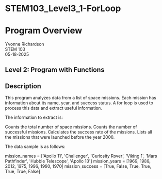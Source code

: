 # STEM103_Level3_1-ForLoop

# Program Overview 
Yvonne Richardson  
STEM 103  
05-18-2025  

## Level 2: Program with Functions

## Description

This program analyzes data from a list of space missions. Each mission has information about its name, year, and success status.
A for loop is used to process this data and extract useful information.

The information to extract is:

Counts the total number of space missions.
Counts the number of successful missions.
Calculates the success rate of the missions.
Lists all the missions that were launched before the year 2000.

The data sample is as follows:

mission_names = ['Apollo 11', 'Challenger', 'Curiosity Rover', 'Viking 1', 'Mars Pathfinder', 'Hubble Telescope', 'Apollo 13']
mission_years = [1969, 1986, 2012, 1975, 1996, 1990, 1970]
mission_success = [True, False, True, True, True, True, False]


